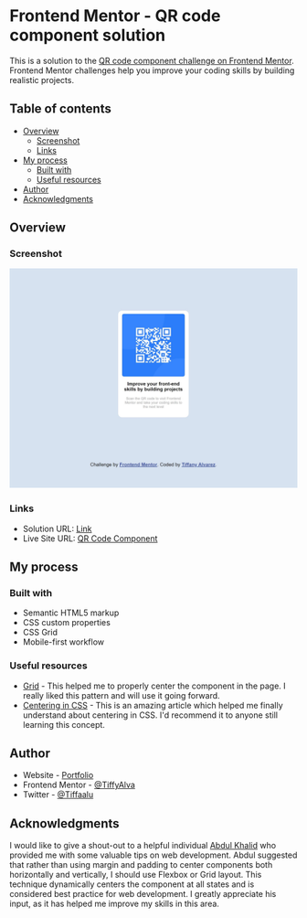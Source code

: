 # Frontend Mentor - QR code component solution

This is a solution to the [QR code component challenge on Frontend Mentor](https://www.frontendmentor.io/challenges/qr-code-component-iux_sIO_H). Frontend Mentor challenges help you improve your coding skills by building realistic projects. 

## Table of contents

- [Overview](#overview)
  - [Screenshot](#screenshot)
  - [Links](#links)
- [My process](#my-process)
  - [Built with](#built-with)
  - [Useful resources](#useful-resources)
- [Author](#author)
- [Acknowledgments](#acknowledgments)


## Overview

### Screenshot

![](/assets/images/Screenshot.jpg)


### Links

- Solution URL: [Link](https://www.frontendmentor.io/solutions/qr-code-component--IK540opnT)
- Live Site URL: [QR Code Component](https://qr-code-component-3746.netlify.app/)

## My process

### Built with

- Semantic HTML5 markup
- CSS custom properties
- CSS Grid
- Mobile-first workflow


### Useful resources

- [Grid](https://css-tricks.com/snippets/css/complete-guide-grid/) - This helped me to properly center the component in the page. I really liked this pattern and will use it going forward.
- [Centering in CSS](https://moderncss.dev/complete-guide-to-centering-in-css/#xy-centering-for-block-elements) - This is an amazing article which helped me finally understand about centering in CSS. I'd recommend it to anyone still learning this concept.


## Author

- Website - [Portfolio](https://tiffyalva.github.io/my-portfolio/)
- Frontend Mentor - [@TiffyAlva](https://www.frontendmentor.io/profile/TiffyAlva)
- Twitter - [@Tiffaalu](https://twitter.com/Tiffaalu)



## Acknowledgments

I would like to give a shout-out to a helpful individual [Abdul Khalid](https://www.frontendmentor.io/profile/0xAbdulKhalid) who provided me with some valuable tips on web development. Abdul suggested that rather than using margin and padding to center components both horizontally and vertically, I should use Flexbox or Grid layout. This technique dynamically centers the component at all states and is considered best practice for web development. I greatly appreciate his input, as it has helped me improve my skills in this area.


